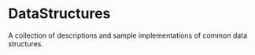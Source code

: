 DataStructures
==============

A collection of descriptions and sample implementations of common data structures.